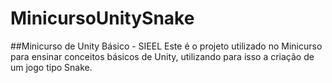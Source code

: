 # MinicursoUnitySnake
##Minicurso de Unity Básico - SIEEL
Este é o projeto utilizado no Minicurso para ensinar conceitos básicos de Unity, utilizando para isso a criação de um jogo tipo Snake.
